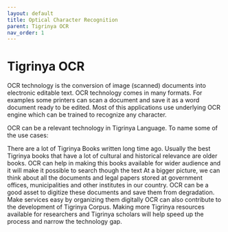 ```yaml
---
layout: default
title: Optical Character Recognition
parent: Tigrinya OCR
nav_order: 1
---
```

# Tigrinya OCR

OCR technology is the conversion of image (scanned) documents into electronic editable text. OCR technology comes in many formats. For examples some printers can scan a document and save it as a word document ready to be edited. Most of this applications use underlying OCR engine which can be trained to recognize any character.

OCR can be a relevant technology in Tigrinya Language. To name some of the use cases:

There are a lot of Tigrinya Books written long time ago. Usually the best Tigrinya books that have a lot of cultural and historical relevance are older books. OCR can help in making this books available for wider audience and it will make it possible to search though the text
At a bigger picture, we can think about all the documents and legal papers stored at government offices, municipalities and other institutes in our country. OCR can be a good asset to digitize these documents and save them from degradation. Make services easy by organizing them digitally
OCR can also contribute to the development of Tigrinya Corpus. Making more Tigrinya resources available for researchers and Tigrinya scholars will help speed up the process and narrow the technology gap.